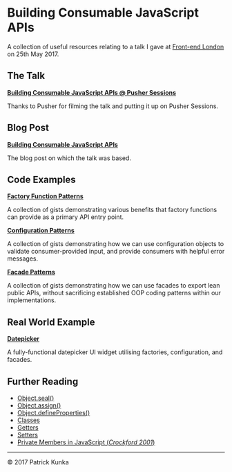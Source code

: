 # Building Consumable JavaScript APIs

A collection of useful resources relating to a talk I gave at [Front-end London](frontendlondon.co.uk) on 25th May 2017.

## The Talk

**[Building Consumable JavaScript APIs @ Pusher Sessions](https://pusher.com/sessions/meetup/front-end-london/building-consumable-javascript-apis)**

Thanks to Pusher for filming the talk and putting it up on Pusher Sessions.

## Blog Post

**[Building Consumable JavaScript APIs](https://www.kunkalabs.com/blog/building-consumable-javascript-apis/)**

The blog post on which the talk was based.

## Code Examples

**[Factory Function Patterns](https://gist.github.com/patrickkunka/a65a62928f5a9e2acca6d33277d728ce)**

A collection of gists demonstrating various benefits that factory functions can provide as a primary API entry point.

**[Configuration Patterns](https://gist.github.com/patrickkunka/893f9d4ba8180fa19ff9994f521d0d73)**

A collection of gists demonstrating how we can use configuration objects to validate consumer-provided input, and provide consumers with helpful error messages.

**[Facade Patterns](https://gist.github.com/patrickkunka/2019d6fe45abf9d5c5f8e764d05539d3)**

A collection of gists demonstrating how we can use facades to export lean public APIs, without sacrificing established OOP coding patterns within our implementations.

## Real World Example

**[Datepicker](https://github.com/patrickkunka/datepicker)**

A fully-functional datepicker UI widget utilising factories, configuration, and facades.

## Further Reading

- [Object.seal()](https://developer.mozilla.org/en/docs/Web/JavaScript/Reference/Global_Objects/Object/seal)
- [Object.assign()](https://developer.mozilla.org/en/docs/Web/JavaScript/Reference/Global_Objects/Object/assign)
- [Object.defineProperties()](https://developer.mozilla.org/en/docs/Web/JavaScript/Reference/Global_Objects/Object/defineProperties)
- [Classes](https://developer.mozilla.org/en/docs/Web/JavaScript/Reference/Classes)
- [Getters](https://developer.mozilla.org/en/docs/Web/JavaScript/Reference/Functions/get)
- [Setters](https://developer.mozilla.org/en/docs/Web/JavaScript/Reference/Functions/set)
- [Private Members in JavaScript (*Crockford 2001*)](http://javascript.crockford.com/private.html)

---
&copy; 2017 Patrick Kunka

